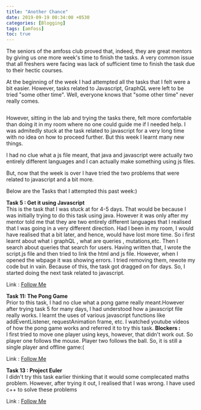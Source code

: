 ```yaml
---
title: "Another Chance"
date: 2019-09-19 00:34:00 +0530
categories: [Blogging]
tags: [amfoss]
toc: true
---
```


The seniors of the amfoss club proved that, indeed, they are great mentors by giving us one more week's time to finish the tasks. A very common issue that all freshers were facing was lack of sufficient time to finish the task due to their hectic courses.

At the beginning of the week I had attempted all the tasks that I felt were a bit easier. However, tasks related to Javascript, GraphQL were left to be tried "some other time". Well, everyone knows that "some other time" never really comes.

<span class="image left"><img src="{{ 'assets/img/sample/avatar.jpg' | relative_url }}" alt="" /></span>

However, sitting in the lab and trying the tasks there, felt more comfortable than doing it in my room where no one could guide me if I needed help. I was admitedly stuck at the task related to javascript for a very long time with no idea on how to proceed further. But this week I learnt many new things.

I had no clue what a js file meant, that java and javascript were actually two entirely different languages and I can actually make something using js files.

But, now that the week is over I have tried the two problems that were related to javascript and a bit more.

Below are the Tasks that I attempted this past week:)

**Task 5 : Get it using Javascript**<br>
This is the task that I was stuck at for 4-5 days. That would be because I was initially trying to do this task using java. However it was only after my mentor told me that they are two entirely different languages that I realised that I was going in a very different direction. Had I been in my room, I would have realised that a bit later, and hence, would have lost more time. So i first learnt about what i graphQL , what are queries , mutations,etc. Then I search about queries that search for users. Having written that, I wrote the script.js file and then tried to link the html and js file. However, when I opened the wbpage it was showing errors. I tried removing them, rewote my code but in vain. Because of this, the task got dragged on for days. So, I started doing the next task related to javascript.

Link : <a href="https://github.com/sash2501/amfoss-tasks/tree/master/task-5">Follow Me</a>

**Task 11: The Pong Game**<br>
Prior to this task, I had no clue what a pong game really meant.However after trying task 5 for many days, I had understood how a javascript file really works. I learnt the uses of various javascript functions like addEventListener, requestAnimation frame, etc. I watched youtube videos of how the pong game works and referred it to try this task.
<b>Blockers : </b><br>
I first tried to move one player using keys, however, that didn't work out. So player one follows the mouse. Player two follows the ball. So, it is still a single player and offline game:(

Link : <a href="https://github.com/sash2501/amfoss-tasks/tree/master/task-11">Follow Me</a>

**Task 13 : Project Euler**<br>
I didn't try this task earlier thinking that it would some complecated maths problem. However, after trying it out, I realised that I was wrong. I have used c++ to solve these problems

Link : <a href="https://github.com/sash2501/amfoss-tasks/tree/master/task-13">Follow Me</a>
